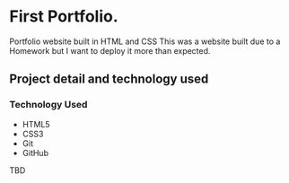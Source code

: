 # First Portfolio.

Portfolio website built in HTML and CSS
This was a website built due to a Homework but I want to deploy it more than expected.

## Project detail and technology used

### Technology Used
- HTML5
- CSS3
- Git
- GitHub

TBD
